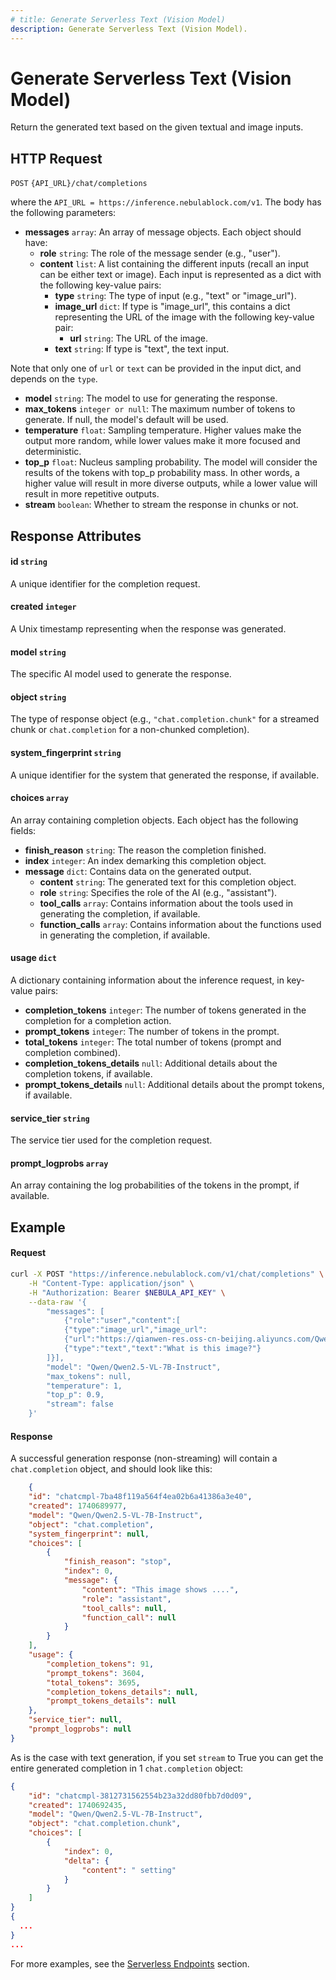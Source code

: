 ```yaml
---
# title: Generate Serverless Text (Vision Model)
description: Generate Serverless Text (Vision Model).
---
```


# Generate Serverless Text (Vision Model)

Return the generated text based on the given textual and image inputs. 

## HTTP Request

`POST` `{API_URL}/chat/completions`

where the `API_URL = https://inference.nebulablock.com/v1`. The body has the following parameters:

- **messages** `array`: An array of message objects. Each object should have:
  - **role** `string`: The role of the message sender (e.g., "user").
  - **content** `list`: A list containing the different inputs (recall an input can be either text or image). Each input is represented as a dict with the following key-value pairs: 
    - **type** `string`: The type of input (e.g., "text" or "image_url").
    - **image_url** `dict`: If type is "image_url", this contains a dict representing the URL of the image with the following key-value pair: 
      - **url** `string`: The URL of the image. 
    - **text** `string`: If type is "text", the text input.

Note that only one of `url` or `text` can be provided in the input dict, and depends on the `type`.

- **model** `string`: The model to use for generating the response.
- **max_tokens** `integer or null`: The maximum number of tokens to generate. If null, the model's default will be used.
- **temperature** `float`: Sampling temperature. Higher values make the output more random, while lower values make it more focused and deterministic.
- **top_p** `float`: Nucleus sampling probability. The model will consider the results of the tokens with top_p probability mass. In other words, a higher value will result in more diverse outputs, while a lower value will result in more repetitive outputs.
- **stream** `boolean`: Whether to stream the response in chunks or not. 

## Response Attributes

#### id `string`
A unique identifier for the completion request.

#### created `integer`
A Unix timestamp representing when the response was generated.

#### model `string`
The specific AI model used to generate the response.

#### object `string`
The type of response object (e.g., `"chat.completion.chunk"` for a streamed chunk or `chat.completion` for a non-chunked completion).

#### system_fingerprint `string`
A unique identifier for the system that generated the response, if available.

#### choices `array`
An array containing completion objects. Each object has the following fields:
- **finish_reason** `string`: The reason the completion finished.
- **index** `integer`:  An index demarking this completion object. 
- **message** `dict`: Contains data on the generated output. 
  - **content** `string`: The generated text for this completion object.
  - **role** `string`: Specifies the role of the AI (e.g., "assistant").
  - **tool_calls** `array`: Contains information about the tools used in generating the completion, if available. 
  - **function_calls** `array`: Contains information about the functions used in generating the completion, if available.

#### usage `dict`
A dictionary containing information about the inference request, in key-value pairs:
- **completion_tokens** `integer`: The number of tokens generated in the completion for a completion action.
- **prompt_tokens** `integer`: The number of tokens in the prompt.
- **total_tokens** `integer`: The total number of tokens (prompt and completion combined).
- **completion_tokens_details** `null`: Additional details about the completion tokens, if available.
- **prompt_tokens_details** `null`: Additional details about the prompt tokens, if available.

#### service_tier `string`
The service tier used for the completion request.

#### prompt_logprobs `array`
An array containing the log probabilities of the tokens in the prompt, if available.

## Example

#### Request
```bash
curl -X POST "https://inference.nebulablock.com/v1/chat/completions" \
    -H "Content-Type: application/json" \
    -H "Authorization: Bearer $NEBULA_API_KEY" \
    --data-raw '{
        "messages": [
			{"role":"user","content":[
			{"type":"image_url","image_url":
			{"url":"https://qianwen-res.oss-cn-beijing.aliyuncs.com/Qwen-VL/assets/demo.jpeg"}},
			{"type":"text","text":"What is this image?"}
		]}],
        "model": "Qwen/Qwen2.5-VL-7B-Instruct",
        "max_tokens": null, 
        "temperature": 1,
        "top_p": 0.9,
        "stream": false
    }'
```

#### Response
A successful generation response (non-streaming) will contain a `chat.completion` object, and should look like this:

```json
    {
    "id": "chatcmpl-7ba48f119a564f4ea02b6a41386a3e40",
    "created": 1740689977,
    "model": "Qwen/Qwen2.5-VL-7B-Instruct",
    "object": "chat.completion",
    "system_fingerprint": null,
    "choices": [
        {
            "finish_reason": "stop",
            "index": 0,
            "message": {
                "content": "This image shows ....",
                "role": "assistant",
                "tool_calls": null,
                "function_call": null
            }
        }
    ],
    "usage": {
        "completion_tokens": 91,
        "prompt_tokens": 3604,
        "total_tokens": 3695,
        "completion_tokens_details": null,
        "prompt_tokens_details": null
    },
    "service_tier": null,
    "prompt_logprobs": null
}
```

As is the case with text generation, if you set `stream` to True you can get the entire generated completion in 1 `chat.completion` object: 

```json
{
    "id": "chatcmpl-3812731562554b23a32dd80fbb7d0d09",
    "created": 1740692435,
    "model": "Qwen/Qwen2.5-VL-7B-Instruct",
    "object": "chat.completion.chunk",
    "choices": [
        {
            "index": 0,
            "delta": {
                "content": " setting"
            }
        }
    ]
}
{ 
  ...
}
...
```

For more examples, see the [Serverless Endpoints](../../Serverless_Endpoints/Text_Generation.md) section.
